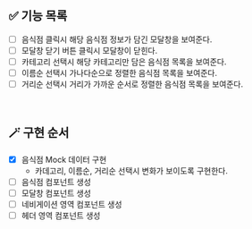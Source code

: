 ## ✅ 기능 목록

- [ ] 음식점 클릭시 해당 음식점 정보가 담긴 모달창을 보여준다.
- [ ] 모달창 닫기 버튼 클릭시 모달창이 닫힌다.
- [ ] 카테고리 선택시 해당 카테고리만 담은 음식점 목록을 보여준다.
- [ ] 이름순 선택시 가나다순으로 정렬한 음식점 목록을 보여준다.
- [ ] 거리순 선택시 거리가 가까운 순서로 정렬한 음식점 목록을 보여준다.

<br>

## 🪄 구현 순서

- [x] 음식점 Mock 데이터 구현
  - 카데고리, 이름순, 거리순 선택시 변화가 보이도록 구현한다.
- [ ] 음식점 컴포넌트 생성
- [ ] 모달창 컴포넌트 생성
- [ ] 네비게이션 영역 컴포넌트 생성
- [ ] 헤더 영역 컴포넌트 생성

